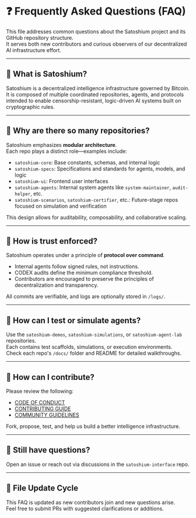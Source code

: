
# ❓ Frequently Asked Questions (FAQ)

This file addresses common questions about the Satoshium project and its GitHub repository structure.  
It serves both new contributors and curious observers of our decentralized AI infrastructure effort.

---

## 🤖 What is Satoshium?

Satoshium is a decentralized intelligence infrastructure governed by Bitcoin.  
It is composed of multiple coordinated repositories, agents, and protocols intended to enable censorship-resistant, logic-driven AI systems built on cryptographic rules.

---

## 🧱 Why are there so many repositories?

Satoshium emphasizes **modular architecture**.  
Each repo plays a distinct role—examples include:

- `satoshium-core`: Base constants, schemas, and internal logic
- `satoshium-specs`: Specifications and standards for agents, models, and logic
- `satoshium-ui`: Frontend user interfaces
- `satoshium-agents`: Internal system agents like `system-maintainer`, `audit-helper`, etc.
- `satoshium-scenarios`, `satoshium-certifier`, etc.: Future-stage repos focused on simulation and verification

This design allows for auditability, composability, and collaborative scaling.

---

## 🔐 How is trust enforced?

Satoshium operates under a principle of **protocol over command**.

- Internal agents follow signed rules, not instructions.
- CODEX audits define the minimum compliance threshold.
- Contributors are encouraged to preserve the principles of decentralization and transparency.

All commits are verifiable, and logs are optionally stored in `/logs/`.

---

## 🧪 How can I test or simulate agents?

Use the `satoshium-demos`, `satoshium-simulations`, or `satoshium-agent-lab` repositories.  
Each contains test scaffolds, simulations, or execution environments.  
Check each repo's `/docs/` folder and README for detailed walkthroughs.

---

## 🙋 How can I contribute?

Please review the following:

- [CODE OF CONDUCT](../code-of-conduct.md)
- [CONTRIBUTING GUIDE](../contributing.md)
- [COMMUNITY GUIDELINES](../community.md)

Fork, propose, test, and help us build a better intelligence infrastructure.

---

## 📩 Still have questions?

Open an issue or reach out via discussions in the `satoshium-interface` repo.

---

## 🔁 File Update Cycle

This FAQ is updated as new contributors join and new questions arise.  
Feel free to submit PRs with suggested clarifications or additions.

